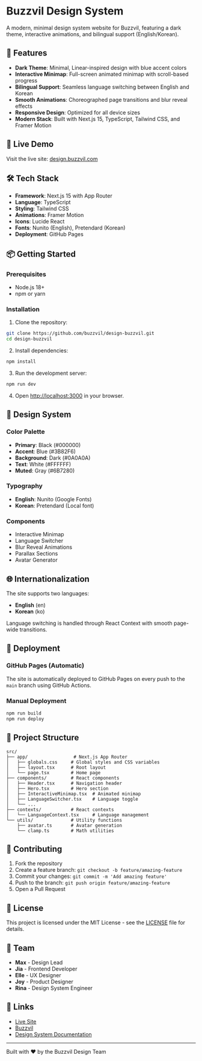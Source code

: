# Buzzvil Design System

A modern, minimal design system website for Buzzvil, featuring a dark theme, interactive animations, and bilingual support (English/Korean).

## 🌟 Features

- **Dark Theme**: Minimal, Linear-inspired design with blue accent colors
- **Interactive Minimap**: Full-screen animated minimap with scroll-based progress
- **Bilingual Support**: Seamless language switching between English and Korean
- **Smooth Animations**: Choreographed page transitions and blur reveal effects
- **Responsive Design**: Optimized for all device sizes
- **Modern Stack**: Built with Next.js 15, TypeScript, Tailwind CSS, and Framer Motion

## 🚀 Live Demo

Visit the live site: [design.buzzvil.com](https://design.buzzvil.com)

## 🛠️ Tech Stack

- **Framework**: Next.js 15 with App Router
- **Language**: TypeScript
- **Styling**: Tailwind CSS
- **Animations**: Framer Motion
- **Icons**: Lucide React
- **Fonts**: Nunito (English), Pretendard (Korean)
- **Deployment**: GitHub Pages

## 📦 Getting Started

### Prerequisites

- Node.js 18+ 
- npm or yarn

### Installation

1. Clone the repository:
```bash
git clone https://github.com/buzzvil/design-buzzvil.git
cd design-buzzvil
```

2. Install dependencies:
```bash
npm install
```

3. Run the development server:
```bash
npm run dev
```

4. Open [http://localhost:3000](http://localhost:3000) in your browser.

## 🎨 Design System

### Color Palette
- **Primary**: Black (#000000)
- **Accent**: Blue (#3B82F6)
- **Background**: Dark (#0A0A0A)
- **Text**: White (#FFFFFF)
- **Muted**: Gray (#6B7280)

### Typography
- **English**: Nunito (Google Fonts)
- **Korean**: Pretendard (Local font)

### Components
- Interactive Minimap
- Language Switcher
- Blur Reveal Animations
- Parallax Sections
- Avatar Generator

## 🌐 Internationalization

The site supports two languages:
- **English** (en)
- **Korean** (ko)

Language switching is handled through React Context with smooth page-wide transitions.

## 🚀 Deployment

### GitHub Pages (Automatic)

The site is automatically deployed to GitHub Pages on every push to the `main` branch using GitHub Actions.

### Manual Deployment

```bash
npm run build
npm run deploy
```

## 📁 Project Structure

```
src/
├── app/                 # Next.js App Router
│   ├── globals.css     # Global styles and CSS variables
│   ├── layout.tsx      # Root layout
│   └── page.tsx        # Home page
├── components/         # React components
│   ├── Header.tsx      # Navigation header
│   ├── Hero.tsx        # Hero section
│   ├── InteractiveMinimap.tsx  # Animated minimap
│   ├── LanguageSwitcher.tsx    # Language toggle
│   └── ...
├── contexts/           # React contexts
│   └── LanguageContext.tsx     # Language management
└── utils/              # Utility functions
    ├── avatar.ts       # Avatar generation
    └── clamp.ts        # Math utilities
```

## 🤝 Contributing

1. Fork the repository
2. Create a feature branch: `git checkout -b feature/amazing-feature`
3. Commit your changes: `git commit -m 'Add amazing feature'`
4. Push to the branch: `git push origin feature/amazing-feature`
5. Open a Pull Request

## 📄 License

This project is licensed under the MIT License - see the [LICENSE](LICENSE) file for details.

## 👥 Team

- **Max** - Design Lead
- **Jia** - Frontend Developer
- **Elle** - UX Designer
- **Joy** - Product Designer
- **Rina** - Design System Engineer

## 🔗 Links

- [Live Site](https://design.buzzvil.com)
- [Buzzvil](https://buzzvil.com)
- [Design System Documentation](https://design.buzzvil.com/foundations)

---

Built with ❤️ by the Buzzvil Design Team